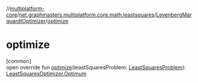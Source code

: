 //[multiplatform-core](../../../index.md)/[net.graphmasters.multiplatform.core.math.leastsquares](../index.md)/[LevenbergMarquardtOptimizer](index.md)/[optimize](optimize.md)

# optimize

[common]\
open override fun [optimize](optimize.md)(leastSquaresProblem: [LeastSquaresProblem](../-least-squares-problem/index.md)): [LeastSquaresOptimizer.Optimum](../-least-squares-optimizer/-optimum/index.md)

